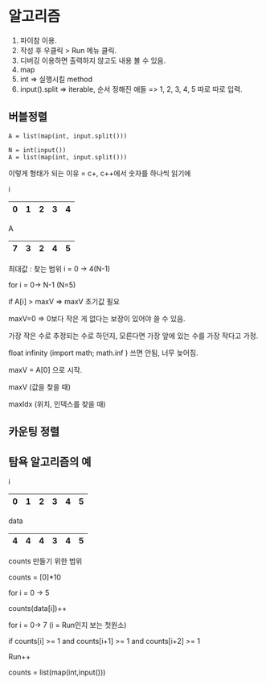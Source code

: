 # 알고리즘

1. 파이참 이용.
2. 작성 후 우클릭 > Run 메뉴 클릭.
3. 디버깅 이용하면 출력하지 않고도 내용 볼 수 있음.
4. map 
5. int => 실행시킬 method
6. input().split => iterable, 순서 정해진 애들 => 1, 2, 3, 4, 5 따로 따로 입력.



## 버블정렬

```
A = list(map(int, input.split()))
```

```
N = int(input())
A = list(map(int, input.split()))
```

이렇게 형태가 되는 이유 = c+, c++에서 숫자를 하나씩 읽기에



i

| 0    | 1    | 2    | 3    | 4    |
| ---- | ---- | ---- | ---- | ---- |

A 

| 7    | 3    | 2    | 4    | 5    |
| ---- | ---- | ---- | ---- | ---- |

최대값 : 찾는 범위 i = 0 -> 4(N-1)

for i = 0-> N-1  (N=5)

if A[i] > maxV    => maxV 초기값 필요

maxV=0 => 0보다 작은 게 없다는 보장이 있어야 쓸 수 있음.

가장 작은 수로 추정되는 수로 하던지, 모른다면 가장 앞에 있는 수를 가장 작다고 가정.

float infinity (import math; math.inf ) 쓰면 안됨, 너무 늦어짐.

maxV = A[0] 으로 시작.

maxV  (값을 찾을 때) 

maxIdx (위치, 인덱스를 찾을 때)



## 카운팅 정렬





## 탐욕 알고리즘의 예

i

| 0    | 1    | 2    | 3    | 4    | 5    |
| ---- | ---- | ---- | ---- | ---- | ---- |

data

| 4    | 4    | 4    | 3    | 4    | 5    |
| ---- | ---- | ---- | ---- | ---- | ---- |

counts 만들기 위한 범위

counts = [0]*10

for i = 0 -> 5

counts(data[i])++



for i = 0-> 7  (i = Run인지 보는 첫원소)

if  counts[i] >= 1 and counts[i+1] >= 1 and counts[i+2] >= 1

Run++



counts = list(map(int,input()))



